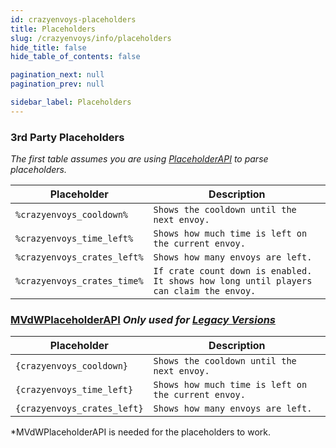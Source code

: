 ```yaml
---
id: crazyenvoys-placeholders
title: Placeholders
slug: /crazyenvoys/info/placeholders
hide_title: false
hide_table_of_contents: false

pagination_next: null
pagination_prev: null

sidebar_label: Placeholders
---
```

### 3rd Party Placeholders
_The first table assumes you are using [PlaceholderAPI](https://www.spigotmc.org/resources/placeholderapi.6245/) to parse placeholders._

Placeholder|Description
---|---
`%crazyenvoys_cooldown%`|`Shows the cooldown until the next envoy.`
`%crazyenvoys_time_left%`|`Shows how much time is left on the current envoy.`
`%crazyenvoys_crates_left%`|`Shows how many envoys are left.`
`%crazyenvoys_crates_time%`|`If crate count down is enabled. It shows how long until players can claim the envoy.`

### [MVdWPlaceholderAPI](https://www.spigotmc.org/resources/11182/) *Only used for [Legacy Versions](https://modrinth.com/plugin/crazycrates/versions?g=1.8.8,1.12.2,1.16.5)*
Placeholder|Description
---|---
`{crazyenvoys_cooldown}`|`Shows the cooldown until the next envoy.`
`{crazyenvoys_time_left}`|`Shows how much time is left on the current envoy.`
`{crazyenvoys_crates_left}`|`Shows how many envoys are left.`

*MVdWPlaceholderAPI is needed for the placeholders to work.